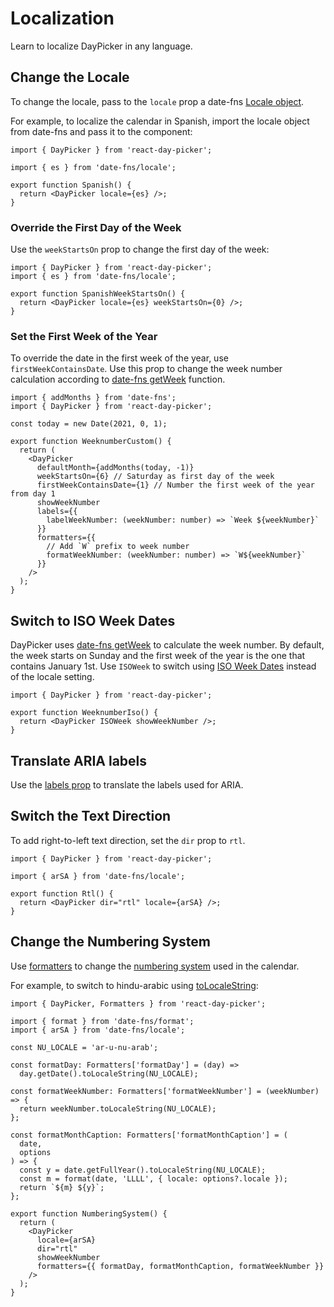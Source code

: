 # Localization

Learn to localize DayPicker in any language.

## Change the Locale

To change the locale, pass to the `locale` prop a date-fns [Locale
object](http://date-fns.org/docs/Locale).

For example, to localize the calendar in Spanish, import the locale object from
date-fns and pass it to the component:

```tsx example fileName="Spanish.tsx"
import { DayPicker } from 'react-day-picker';

import { es } from 'date-fns/locale';

export function Spanish() {
  return <DayPicker locale={es} />;
}
```

### Override the First Day of the Week

Use the `weekStartsOn` prop to change the first day of the week:

```tsx example fileName="SpanishWeekStartsOn.tsx"
import { DayPicker } from 'react-day-picker';
import { es } from 'date-fns/locale';

export function SpanishWeekStartsOn() {
  return <DayPicker locale={es} weekStartsOn={0} />;
}
```

### Set the First Week of the Year

To override the date in the first week of the year, use `firstWeekContainsDate`.
Use this prop to change the week number calculation according to [date-fns
getWeek](https://date-fns.org/docs/getWeek) function.

```tsx example fileName="WeeknumberCustom.tsx"
import { addMonths } from 'date-fns';
import { DayPicker } from 'react-day-picker';

const today = new Date(2021, 0, 1);

export function WeeknumberCustom() {
  return (
    <DayPicker
      defaultMonth={addMonths(today, -1)}
      weekStartsOn={6} // Saturday as first day of the week
      firstWeekContainsDate={1} // Number the first week of the year from day 1
      showWeekNumber
      labels={{
        labelWeekNumber: (weekNumber: number) => `Week ${weekNumber}`
      }}
      formatters={{
        // Add `W` prefix to week number
        formatWeekNumber: (weekNumber: number) => `W${weekNumber}`
      }}
    />
  );
}
```

## Switch to ISO Week Dates

DayPicker uses [date-fns getWeek](https://date-fns.org/docs/getWeek) to
calculate the week number. By default, the week starts on Sunday and the first
week of the year is the one that contains January 1st. Use `ISOWeek` to switch
using [ISO Week Dates](https://en.wikipedia.org/wiki/ISO_week_date) instead of
the locale setting.

```tsx example fileName="WeeknumberIso.tsx"
import { DayPicker } from 'react-day-picker';

export function WeeknumberIso() {
  return <DayPicker ISOWeek showWeekNumber />;
}
```

## Translate ARIA labels

Use the [labels prop](/api/interfaces/daypickerdefaultprops#labels) to translate
the labels used for ARIA.

## Switch the Text Direction

To add right-to-left text direction, set the `dir` prop to `rtl`.

```tsx example fileName="Rtl.tsx"
import { DayPicker } from 'react-day-picker';

import { arSA } from 'date-fns/locale';

export function Rtl() {
  return <DayPicker dir="rtl" locale={arSA} />;
}
```

## Change the Numbering System

Use [formatters](/guides/formatters) to change the [numbering system](https://en.wikipedia.org/wiki/Numeral_system) used in the
calendar.

For example, to switch to hindu-arabic using
[toLocaleString](https://developer.mozilla.org/en/docs/Web/JavaScript/Reference/Global_Objects/Date/toLocaleString):

```tsx example fileName="NumberingSystem.tsx"
import { DayPicker, Formatters } from 'react-day-picker';

import { format } from 'date-fns/format';
import { arSA } from 'date-fns/locale';

const NU_LOCALE = 'ar-u-nu-arab';

const formatDay: Formatters['formatDay'] = (day) =>
  day.getDate().toLocaleString(NU_LOCALE);

const formatWeekNumber: Formatters['formatWeekNumber'] = (weekNumber) => {
  return weekNumber.toLocaleString(NU_LOCALE);
};

const formatMonthCaption: Formatters['formatMonthCaption'] = (
  date,
  options
) => {
  const y = date.getFullYear().toLocaleString(NU_LOCALE);
  const m = format(date, 'LLLL', { locale: options?.locale });
  return `${m} ${y}`;
};

export function NumberingSystem() {
  return (
    <DayPicker
      locale={arSA}
      dir="rtl"
      showWeekNumber
      formatters={{ formatDay, formatMonthCaption, formatWeekNumber }}
    />
  );
}
```
